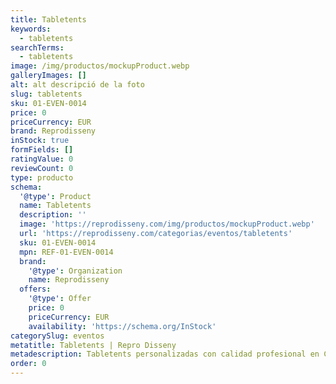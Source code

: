 ```yaml
---
title: Tabletents
keywords:
  - tabletents
searchTerms:
  - tabletents
image: /img/productos/mockupProduct.webp
galleryImages: []
alt: alt descripció de la foto
slug: tabletents
sku: 01-EVEN-0014
price: 0
priceCurrency: EUR
brand: Reprodisseny
inStock: true
formFields: []
ratingValue: 0
reviewCount: 0
type: producto
schema:
  '@type': Product
  name: Tabletents
  description: ''
  image: 'https://reprodisseny.com/img/productos/mockupProduct.webp'
  url: 'https://reprodisseny.com/categorias/eventos/tabletents'
  sku: 01-EVEN-0014
  mpn: REF-01-EVEN-0014
  brand:
    '@type': Organization
    name: Reprodisseny
  offers:
    '@type': Offer
    price: 0
    priceCurrency: EUR
    availability: 'https://schema.org/InStock'
categorySlug: eventos
metatitle: Tabletents | Repro Disseny
metadescription: Tabletents personalizadas con calidad profesional en Cataluña.
order: 0
---
```


